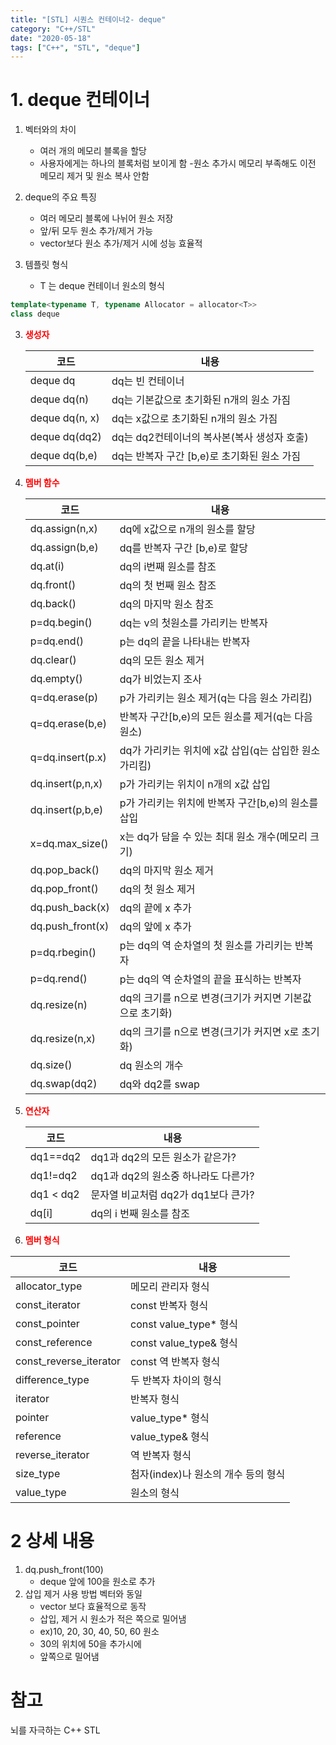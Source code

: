 ```yaml
---
title: "[STL] 시퀀스 컨테이너2- deque"
category: "C++/STL"
date: "2020-05-18"
tags: ["C++", "STL", "deque"]
---
```


# 1. deque 컨테이너

1. 벡터와의 차이

   - 여러 개의 메모리 블록을 할당
   - 사용자에게는 하나의 블록처럼 보이게 함 -원소 추가시 메모리 부족해도 이전 메모리 제거 및 원소 복사 안함

2. deque의 주요 특징

   - 여러 메모리 블록에 나뉘어 원소 저장
   - 앞/뒤 모두 원소 추가/제거 가능
   - vector보다 원소 추가/제거 시에 성능 효율적

3. 템플릿 형식
   - T 는 deque 컨테이너 원소의 형식

```cpp
template<typename T, typename Allocator = allocator<T>>
class deque
```

3. **<span style="color:red">생성자</span>**

   | 코드           | 내용                                        |
   | -------------- | ------------------------------------------- |
   | deque dq       | dq는 빈 컨테이너                            |
   | deque dq(n)    | dq는 기본값으로 초기화된 n개의 원소 가짐    |
   | deque dq(n, x) | dq는 x값으로 초기화된 n개의 원소 가짐       |
   | deque dq(dq2)  | dq는 dq2컨테이너의 복사본(복사 생성자 호출) |
   | deque dq(b,e)  | dq는 반복자 구간 [b,e)로 초기화된 원소 가짐 |

4. **<span style="color:red">멤버 함수</span>**

   | 코드             | 내용                                                    |
   | ---------------- | ------------------------------------------------------- |
   | dq.assign(n,x)   | dq에 x값으로 n개의 원소를 할당                          |
   | dq.assign(b,e)   | dq를 반복자 구간 [b,e)로 할당                           |
   | dq.at(i)         | dq의 i번째 원소를 참조                                  |
   | dq.front()       | dq의 첫 번째 원소 참조                                  |
   | dq.back()        | dq의 마지막 원소 참조                                   |
   | p=dq.begin()     | dq는 v의 첫원소를 가리키는 반복자                       |
   | p=dq.end()       | p는 dq의 끝을 나타내는 반복자                           |
   | dq.clear()       | dq의 모든 원소 제거                                     |
   | dq.empty()       | dq가 비었는지 조사                                      |
   | q=dq.erase(p)    | p가 가리키는 원소 제거(q는 다음 원소 가리킴)            |
   | q=dq.erase(b,e)  | 반복자 구간[b,e)의 모든 원소를 제거(q는 다음 원소)      |
   | q=dq.insert(p.x) | dq가 가리키는 위치에 x값 삽입(q는 삽입한 원소 가리킴)   |
   | dq.insert(p,n,x) | p가 가리키는 위치이 n개의 x값 삽입                      |
   | dq.insert(p,b,e) | p가 가리키는 위치에 반복자 구간[b,e)의 원소를 삽입      |
   | x=dq.max_size()  | x는 dq가 담을 수 있는 최대 원소 개수(메모리 크기)       |
   | dq.pop_back()    | dq의 마지막 원소 제거                                   |
   | dq.pop_front()   | dq의 첫 원소 제거                                       |
   | dq.push_back(x)  | dq의 끝에 x 추가                                        |
   | dq.push_front(x) | dq의 앞에 x 추가                                        |
   | p=dq.rbegin()    | p는 dq의 역 순차열의 첫 원소를 가리키는 반복자          |
   | p=dq.rend()      | p는 dq의 역 순차열의 끝을 표식하는 반복자               |
   | dq.resize(n)     | dq의 크기를 n으로 변경(크기가 커지면 기본값으로 초기화) |
   | dq.resize(n,x)   | dq의 크기를 n으로 변경(크기가 커지면 x로 초기화)        |
   | dq.size()        | dq 원소의 개수                                          |
   | dq.swap(dq2)     | dq와 dq2를 swap                                         |

5. **<span style="color:red">연산자</span>**

   | 코드      | 내용                                |
   | --------- | ----------------------------------- |
   | dq1==dq2  | dq1과 dq2의 모든 원소가 같은가?     |
   | dq1!=dq2  | dq1과 dq2의 원소중 하나라도 다른가? |
   | dq1 < dq2 | 문자열 비교처럼 dq2가 dq1보다 큰가? |
   | dq[i]     | dq의 i 번째 원소를 참조             |

6. **<span style="color:red">멤버 형식</span>**

| 코드                   | 내용                                |
| ---------------------- | ----------------------------------- |
| allocator_type         | 메모리 관리자 형식                  |
| const_iterator         | const 반복자 형식                   |
| const_pointer          | const value_type\* 형식             |
| const_reference        | const value_type& 형식              |
| const_reverse_iterator | const 역 반복자 형식                |
| difference_type        | 두 반복자 차이의 형식               |
| iterator               | 반복자 형식                         |
| pointer                | value_type\* 형식                   |
| reference              | value_type& 형식                    |
| reverse_iterator       | 역 반복자 형식                      |
| size_type              | 첨자(index)나 원소의 개수 등의 형식 |
| value_type             | 원소의 형식                         |

# 2 상세 내용

1. dq.push_front(100)
   - deque 앞에 100을 원소로 추가
2. 삽입 제거 사용 방법 벡터와 동일
   - vector 보다 효율적으로 동작
   - 삽입, 제거 시 원소가 적은 쪽으로 밀어냄
   - ex)10, 20, 30, 40, 50, 60 원소
   - 30의 위치에 50을 추가시에
   - 앞쪽으로 밀어냄

# 참고

뇌를 자극하는 C++ STL
